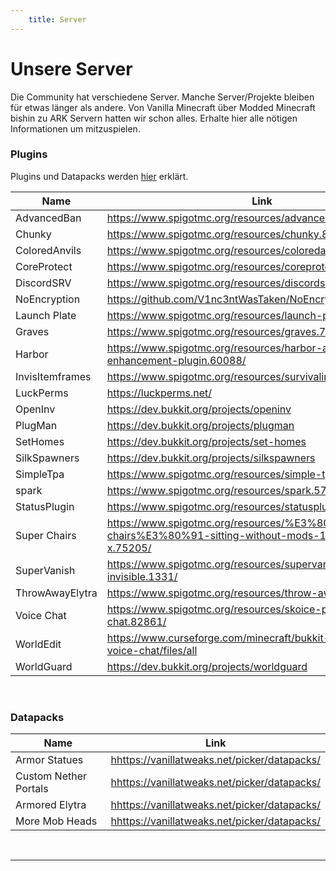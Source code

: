 ```yaml
---
    title: Server
---
```


# Unsere Server

Die Community hat verschiedene Server. Manche Server/Projekte bleiben für etwas länger als andere.
Von Vanilla Minecraft über Modded Minecraft bishin zu ARK Servern hatten wir schon alles. Erhalte hier alle nötigen Informationen um mitzuspielen.

<server-profile
    class="orange"
    title="Kahlifar Minecraft"
    description="Der Server ist ein Open-World Survival Server, welcher immer auf der neuesten Version läuft.
    Es gibt viele Plugins die das Spielerlebnis verändern. So gibt es zum Beispiel ein Elytra Plugin, ein TPA Plugin und noch viele mehr.
    Lade gerne deine Freunde ein und spiele mit ihnen.<br>
    Neugierig?
    Jetzt fehlst nur noch du!"
    prerequisites="Um auf dem Server mitzuspielen musst du dem [Discord](http://dc.kahlifar.de) gejoint sein.
    Benutze dann den `/bewerbung minecraft` Command und fülle die Felder aus. Sobald wir deine Bewerbung angeschaut haben und dich bestätigt haben, wirst du gewhitelisted.
    ! *Beachte das du deinen Minecraftnamen richtig angibst.*"
    game-image="minecraft.png"
    game-name="Minecraft Java"
    game-version="1.19.2">
</server-profile>

### Plugins

Plugins und Datapacks werden [hier](/plugin-explain) erklärt.

<div class="table--scrollable">
    <div class="table__content">
        <table>
            <thead>
                <tr>
                    <th>Name</th>
                    <th>Link</th>
                </tr>
            </thead>
            <tbody>
                <tr>
                    <td>AdvancedBan</td>
                    <td><a
                            href="https://www.spigotmc.org/resources/advancedban.8695/">https://www.spigotmc.org/resources/advancedban.8695/</a>
                    </td>
                </tr>
                <tr>
                    <td>Chunky</td>
                    <td><a
                            href="https://www.spigotmc.org/resources/chunky.81534/">https://www.spigotmc.org/resources/chunky.81534/</a>
                    </td>
                </tr>
                <tr>
                    <td>ColoredAnvils</td>
                    <td><a
                            href="https://www.spigotmc.org/resources/coloredanvils.2216/">https://www.spigotmc.org/resources/coloredanvils.2216/</a>
                    </td>
                </tr>
                <tr>
                    <td>CoreProtect</td>
                    <td><a
                            href="https://www.spigotmc.org/resources/coreprotect.8631/">https://www.spigotmc.org/resources/coreprotect.8631/</a>
                    </td>
                </tr>
                <tr>
                    <td>DiscordSRV</td>
                    <td><a href="https://www.spigotmc.org/resources/discordsrv.18494/"></a><a
                            href="https://www.spigotmc.org/resources/discordsrv.18494/">https://www.spigotmc.org/resources/discordsrv.18494/</a>
                    </td>
                </tr>
                <tr>
                    <td>NoEncryption</td>
                    <td><a
                            href="https://github.com/V1nc3ntWasTaken/NoEncryption">https://github.com/V1nc3ntWasTaken/NoEncryption</a>
                    </td>
                </tr>
                <tr>
                    <td>Launch Plate</td>
                    <td><a
                            href="https://www.spigotmc.org/resources/launch-plate.42251/">https://www.spigotmc.org/resources/launch-plate.42251/</a>
                    </td>
                </tr>
                <tr>
                    <td>Graves</td>
                    <td><a href="https://www.spigotmc.org/resources/graves.74208/"></a><a
                            href="https://www.spigotmc.org/resources/graves.74208/">https://www.spigotmc.org/resources/graves.74208/</a>
                    </td>
                </tr>
                <tr>
                    <td>Harbor</td>
                    <td><a
                            href="https://www.spigotmc.org/resources/harbor-a-sleep-enhancement-plugin.60088/">https://www.spigotmc.org/resources/harbor-a-sleep-enhancement-plugin.60088/</a>
                    </td>
                </tr>
                <tr>
                    <td>InvisItemframes</td>
                    <td><a
                            href="https://www.spigotmc.org/resources/survivalinvisiframes.80692/">https://www.spigotmc.org/resources/survivalinvisiframes.80692/</a>
                    </td>
                </tr>
                <tr>
                    <td>LuckPerms</td>
                    <td><a href="https://luckperms.net/">https://luckperms.net/</a></td>
                </tr>
                <tr>
                    <td>OpenInv</td>
                    <td><a href="https://dev.bukkit.org/projects/openinv">https://dev.bukkit.org/projects/openinv</a></td>
                </tr>
                <tr>
                    <td>PlugMan</td>
                    <td><a href="https://dev.bukkit.org/projects/plugman">https://dev.bukkit.org/projects/plugman</a></td>
                </tr>
                <tr>
                    <td>SetHomes</td>
                    <td><a href="https://dev.bukkit.org/projects/set-homes"></a><a
                            href="https://dev.bukkit.org/projects/set-homes">https://dev.bukkit.org/projects/set-homes</a></td>
                </tr>
                <tr>
                    <td>SilkSpawners</td>
                    <td><a href="https://dev.bukkit.org/projects/silkspawners">https://dev.bukkit.org/projects/silkspawners</a></td>
                </tr>
                <tr>
                    <td>SimpleTpa</td>
                    <td><a
                            href="https://www.spigotmc.org/resources/simple-tpa.64270/">https://www.spigotmc.org/resources/simple-tpa.64270/</a>
                    </td>
                </tr>
                <tr>
                    <td>spark</td>
                    <td><a
                            href="https://www.spigotmc.org/resources/spark.57242/">https://www.spigotmc.org/resources/spark.57242/</a>
                    </td>
                </tr>
                <tr>
                    <td>StatusPlugin</td>
                    <td><a
                            href="https://www.spigotmc.org/resources/statusplugin.103156/">https://www.spigotmc.org/resources/statusplugin.103156/</a>
                    </td>
                </tr>
                <tr>
                    <td>Super Chairs</td>
                    <td><a
                            href="https://www.spigotmc.org/resources/%E3%80%90super-chairs%E3%80%91-sitting-without-mods-1-13-1-19-x.75205/">https://www.spigotmc.org/resources/%E3%80%90super-chairs%E3%80%91-sitting-without-mods-1-13-1-19-x.75205/</a>
                    </td>
                </tr>
                <tr>
                    <td>SuperVanish</td>
                    <td><a
                            href="https://www.spigotmc.org/resources/supervanish-be-invisible.1331/">https://www.spigotmc.org/resources/supervanish-be-invisible.1331/</a>
                    </td>
                </tr>
                <tr>
                    <td>ThrowAwayElytra</td>
                    <td><a
                            href="https://www.spigotmc.org/resources/throw-away-elytra.84645/">https://www.spigotmc.org/resources/throw-away-elytra.84645/</a>
                    </td>
                </tr>
                <tr>
                    <td>Voice Chat</td>
                    <td><a
                            href="https://www.spigotmc.org/resources/skoice-proximity-voice-chat.82861/">https://www.spigotmc.org/resources/skoice-proximity-voice-chat.82861/</a>
                    </td>
                </tr>
                <tr>
                    <td>WorldEdit</td>
                    <td><a
                            href="https://www.curseforge.com/minecraft/bukkit-plugins/simple-voice-chat/files/all">https://www.curseforge.com/minecraft/bukkit-plugins/simple-voice-chat/files/all</a>
                    </td>
                </tr>
                <tr>
                    <td>WorldGuard</td>
                    <td><a href="https://dev.bukkit.org/projects/worldguard">https://dev.bukkit.org/projects/worldguard</a> </td>
                </tr>
            </tbody>
        </table>
    </div>
</div>
<br>

### Datapacks

<div class="table--scrollable">
    <div class="table__content">
        <table>
            <thead>
                <tr>
                    <th>Name</th>
                    <th>Link</th>
                </tr>
            </thead>
            <tbody>
                <tr>
                    <td>Armor Statues</td>
                    <td><a
                            href="https://vanillatweaks.net/picker/datapacks/">hhttps://vanillatweaks.net/picker/datapacks/</a>
                    </td>
                </tr>
                <tr>
                    <td>Custom Nether Portals</td>
                    <td><a
                            href="https://vanillatweaks.net/picker/datapacks/">hhttps://vanillatweaks.net/picker/datapacks/</a>
                    </td>
                </tr>
                <tr>
                    <td>Armored Elytra</td>
                    <td><a
                            href="https://vanillatweaks.net/picker/datapacks/">hhttps://vanillatweaks.net/picker/datapacks/</a>
                    </td>
                </tr>
                <tr>
                    <td>More Mob Heads</td>
                    <td><a
                            href="https://vanillatweaks.net/picker/datapacks/">hhttps://vanillatweaks.net/picker/datapacks/</a>
                    </td>
                </tr>
            </tbody>
        </table>
    </div>
</div>

<br>
<hr>

<server-profile
    class="light-blue"
    title="Community Discord"
    description="Über den Discord dreht sich alles. Hier hast du Platz um mit Freunden zu reden und neue Freunde zu finden.
    In den Text-Channel findest immer einen Platz zum reden oder über lustige Memes zu lachen.
    <br>
    Auf dem Discord Server findest du immer einen Mitspieler zum spielen. Von Minecraft über VALORANT hin zu Pummel Party ist alles dabei.
    Lade gerne deine Freunde ein damit wir noch mehr Member werden.
    <br>
    **Joine über** [diesen Link](http://dc.kahlifar.de)."
    prerequisites="Die Vorraussetzungen halten sich in Grenzen.
    Du brauchst einen Discord Account welcher mindestens 5min alt ist.
    Auf dem Server findest du weitere Infos."
    game-image="discord.png"
    game-name="Discord"
    game-version="">
</server-profile>